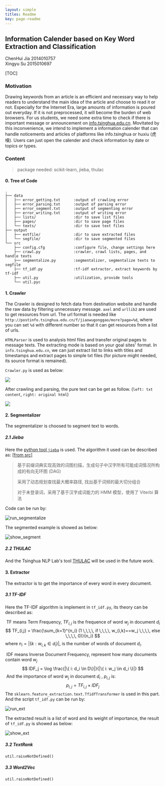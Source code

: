 ```yaml
---
layout: simple
titles: Readme
key: page-readme
---
```

## Information Calender based on Key Word Extraction and Classification

ChenHui Jia 2014010757<br>Xingyu Su 2015010697

[TOC]

### Motivation

Drawing keywords from an article is an efficient and necessary way to help readers to understand the main idea of the article and choose to read it or not. Especially for the Internet Era, large amounts of information is poured out everyday. If it is not preprocessed, it will become the burden of web browsers.
For us students, we need some extra time to check if there is important message or announcement on [info.tsinghua.edu.cn](info.tsinghua.edu.cn). Movitated by this inconvenience, we intend to implement a information calender that can handle noticements and articles of platforms like info.tsinghua or huxiu (虎嗅). Users can just open the calender and check information by date or topics or types.

### Content

> package needed: scikit-learn, jieba, thulac

#### 0. Tree of Code

``` shell
.
├── data
│   ├── error_getting.txt      :output of crawling error
│   ├── error_parsing.txt      :output of parsing error
│   ├── error_segment.txt      :output of segmenting error
│   ├── error_writing.txt      :output of writing error
│   ├── lists/                 :dir to save list files
│   ├── pages/                 :dir to save page files
│   └── texts/                 :dir to save text files
├── output
│   ├── extfile/               :dir to save extracted files
│   └── segfile/               :dir to save segmented files
└── src
    ├── config.cfg             :configure file, change settings here
    ├── crawl.py               :crawler, crawl lists, pages, and handle texts
    ├── segmentalize.py        :segmentalizer, segmentalize texts to segfile
    ├── tf_idf.py              :tf-idf extractor, extract keywords by tf-idf
    ├── util.py                :utilization, provide tools 
    └── util.pyc
```

#### 1. Crawler

The Crawler is designed to fetch data from destination website and handle the raw data by filtering unnecessary message. `axel` and `urllib2` are used to get resources from url. The url format is needed like `http://postinfo.tsinghua.edu.cn/f/jiaowugonggao/more?page=%d`, where you can set `%d` with different number so that it can get resources from a list of urls.

`HTMLParser` is used to analysis html files and transfer original pages to message texts. The extracting mode is based on your goal sites' format. In `info.tsinghua.edu.cn`, we can just extract list to links with titles and timestamps and extract pages to simple txt files (for picture might needed, its source format is remained).

`Crawler.py` is used as below:

![](/Users/suxy/学习/6-大三下/人工智能导论/作业/大作业/pic/run_crawl.png)

After crawling and parsing, the pure text can be get as follow. (`left: txt content`, `right: original html`)

![](/Users/suxy/学习/6-大三下/人工智能导论/作业/大作业/pic/show_text.png)

#### 2. Segmentalizer

The segmentalizer is choosed to segment text to words.

##### 2.1 Jieba

Here the [python tool `jieba`](https://pypi.org/project/jieba/) is used. The algorithm it used can be described as: [[from src]](https://github.com/fxsjy/jieba)

>  基于前缀词典实现高效的词图扫描，生成句子中汉字所有可能成词情况所构成的有向无环图 (DAG)
>
> 采用了动态规划查找最大概率路径, 找出基于词频的最大切分组合
>
> 对于未登录词，采用了基于汉字成词能力的 HMM 模型，使用了 Viterbi 算法

Code can be run by:

![run_segmentalize](/Users/suxy/学习/6-大三下/人工智能导论/作业/大作业/pic/run_segmentalize.png)

The segmented example is showed as below:

![show_segment](/Users/suxy/学习/6-大三下/人工智能导论/作业/大作业/pic/show_segment.png)

##### 2.2 THULAC

And the Tsinghua NLP Lab's tool [THULAC](thulac.thunlp.org) will be used in the future work.

#### 3. Extractor

The extractor is to get the importance of every word in every document.

##### 3.1 TF-IDF

Here the TF-IDF algorithm is implement in `tf_idf.py`, its theory can be described as:

​	TF means Term Frequency, $TF_{i,j}$ is the frequence of word $w_j$ in document $d_i$
$$
TF_{i,j} = \frac{\sum_{k=1}^{n_i} (1 \,\,\,\, if \,\,\,\, w_{i,k}==w_j \,\,\,\, else \,\,\,\, 0)}{n_i}
$$
where $n_i =  |\{k: w_{i,k} \in d_i \}|$, is the number of words of document $d_i$.

​	IDF means Inverse Document Frequency, represent how many documents contain word $w_{j}$
$$
IDF_j = \log \frac{|\{ i: d_i \in D\}|}{|\{ i: w_j \in d_i \}|}
$$
​	And the importance of word $w_j$ in document $d_i$ , $p_{i,j}$ is:
$$
p_{i,j} = TF_{i,j} \times IDF_{j}
$$
The `sklearn.feature_extraction.text.TfidfTransformer` is used in this part. And the script `tf_idf.py` can be run by:

![run_ext](/Users/suxy/学习/6-大三下/人工智能导论/作业/大作业/pic/run_ext.png)

The extracted result is a list of word and its weight of importance, the result of `tf_idf.py` is showed as below:

![show_ext](/Users/suxy/学习/6-大三下/人工智能导论/作业/大作业/pic/show_ext.png)

##### 3.2 TextRank

```
util.raiseNotDefined()
```

##### 3.3 Word2Vec

```
util.raiseNotDefined()
```